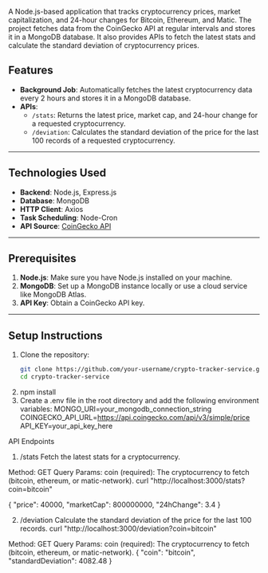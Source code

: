 A Node.js-based application that tracks cryptocurrency prices, market capitalization, and 24-hour changes for Bitcoin, Ethereum, and Matic. The project fetches data from the CoinGecko API at regular intervals and stores it in a MongoDB database. It also provides APIs to fetch the latest stats and calculate the standard deviation of cryptocurrency prices.


## Features

- **Background Job**: Automatically fetches the latest cryptocurrency data every 2 hours and stores it in a MongoDB database.
- **APIs**:
  - `/stats`: Returns the latest price, market cap, and 24-hour change for a requested cryptocurrency.
  - `/deviation`: Calculates the standard deviation of the price for the last 100 records of a requested cryptocurrency.

---


## Technologies Used

- **Backend**: Node.js, Express.js
- **Database**: MongoDB
- **HTTP Client**: Axios
- **Task Scheduling**: Node-Cron
- **API Source**: [CoinGecko API](https://www.coingecko.com/en/api/documentation)

---

## Prerequisites

1. **Node.js**: Make sure you have Node.js installed on your machine.
2. **MongoDB**: Set up a MongoDB instance locally or use a cloud service like MongoDB Atlas.
3. **API Key**: Obtain a CoinGecko API key.

---

## Setup Instructions

1. Clone the repository:
   ```bash
   git clone https://github.com/your-username/crypto-tracker-service.git
   cd crypto-tracker-service
2. npm install
3. Create a .env file in the root directory and add the following environment variables:
   MONGO_URI=your_mongodb_connection_string
   COINGECKO_API_URL=https://api.coingecko.com/api/v3/simple/price
   API_KEY=your_api_key_here


API Endpoints
1. /stats
Fetch the latest stats for a cryptocurrency.

Method: GET
Query Params:
coin (required): The cryptocurrency to fetch (bitcoin, ethereum, or matic-network).
curl "http://localhost:3000/stats?coin=bitcoin"

{
  "price": 40000,
  "marketCap": 800000000,
  "24hChange": 3.4
}

2. /deviation
Calculate the standard deviation of the price for the last 100 records.
curl "http://localhost:3000/deviation?coin=bitcoin"


Method: GET
Query Params:
coin (required): The cryptocurrency to fetch (bitcoin, ethereum, or matic-network).
{
  "coin": "bitcoin",
  "standardDeviation": 4082.48
}
